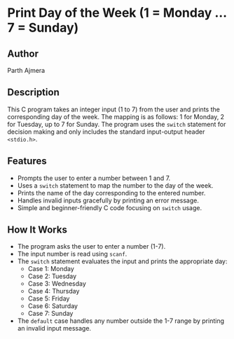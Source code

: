# Print Day of the Week (1 = Monday … 7 = Sunday)

## Author
Parth Ajmera

## Description
This C program takes an integer input (1 to 7) from the user and prints the corresponding day of the week. The mapping is as follows: 1 for Monday, 2 for Tuesday, up to 7 for Sunday. The program uses the `switch` statement for decision making and only includes the standard input-output header `<stdio.h>`.

## Features
- Prompts the user to enter a number between 1 and 7.
- Uses a `switch` statement to map the number to the day of the week.
- Prints the name of the day corresponding to the entered number.
- Handles invalid inputs gracefully by printing an error message.
- Simple and beginner-friendly C code focusing on `switch` usage.

## How It Works
- The program asks the user to enter a number (1-7).
- The input number is read using `scanf`.
- The `switch` statement evaluates the input and prints the appropriate day:
  - Case 1: Monday
  - Case 2: Tuesday
  - Case 3: Wednesday
  - Case 4: Thursday
  - Case 5: Friday
  - Case 6: Saturday
  - Case 7: Sunday
- The `default` case handles any number outside the 1-7 range by printing an invalid input message.
